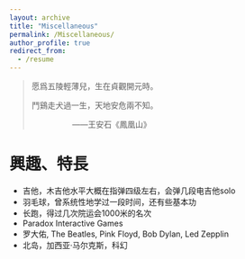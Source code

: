 ```yaml
---
layout: archive
title: "Miscellaneous"
permalink: /Miscellaneous/
author_profile: true
redirect_from:
  - /resume
---
```




> 愿爲五陵輕薄兒，生在貞觀開元時。
>
> 鬥鷄走犬過一生，天地安危兩不知。
>
> &emsp; &emsp; &emsp; &emsp; ——王安石《鳳凰山》

興趣、特長
======

- 吉他，木吉他水平大概在指弹四级左右，会弹几段电吉他solo
- 羽毛球，曾系统性地学过一段时间，还有些基本功
- 长跑，得过几次院运会1000米的名次
- Paradox Interactive Games
- 罗大佑, The Beatles, Pink Floyd, Bob Dylan, Led Zepplin
- 北岛，加西亚·马尔克斯，科幻



